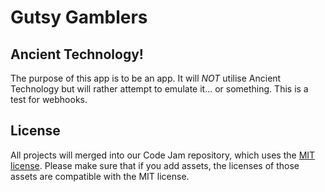 # Gutsy Gamblers

## Ancient Technology!
The purpose of this app is to be an app. It will *NOT* utilise Ancient Technology but will rather attempt to emulate it... or something. This is a test for webhooks.

## License

All projects will merged into our Code Jam repository, which uses the [MIT license](../LICENSE). Please make sure that if you add assets, the licenses of those assets are compatible with the MIT license.
